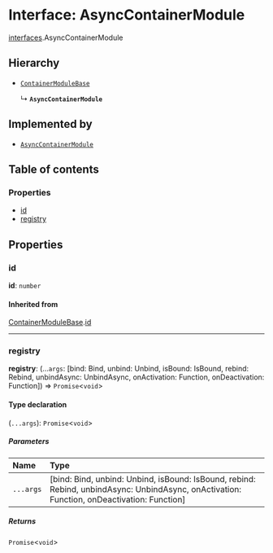 # Interface: AsyncContainerModule

[interfaces](/en/auto-docs/fixed-layout-editor/modules/interfaces.md).AsyncContainerModule

## Hierarchy

* [`ContainerModuleBase`](/en/auto-docs/fixed-layout-editor/interfaces/interfaces.ContainerModuleBase.md)

  ↳ **`AsyncContainerModule`**

## Implemented by

* [`AsyncContainerModule`](/en/auto-docs/fixed-layout-editor/classes/AsyncContainerModule.md)

## Table of contents

### Properties

* [id](/en/auto-docs/fixed-layout-editor/interfaces/interfaces.AsyncContainerModule.md#id)
* [registry](/en/auto-docs/fixed-layout-editor/interfaces/interfaces.AsyncContainerModule.md#registry)

## Properties

### id

**id**: `number`

#### Inherited from

[ContainerModuleBase](/en/auto-docs/fixed-layout-editor/interfaces/interfaces.ContainerModuleBase.md).[id](/en/auto-docs/fixed-layout-editor/interfaces/interfaces.ContainerModuleBase.md#id)

***

### registry

**registry**: (...`args`: \[bind: Bind, unbind: Unbind, isBound: IsBound, rebind: Rebind, unbindAsync: UnbindAsync, onActivation: Function, onDeactivation: Function]) => `Promise`<`void`>

#### Type declaration

(`...args`): `Promise`<`void`>

##### Parameters

| Name | Type |
| :------ | :------ |
| `...args` | \[bind: Bind, unbind: Unbind, isBound: IsBound, rebind: Rebind, unbindAsync: UnbindAsync, onActivation: Function, onDeactivation: Function] |

##### Returns

`Promise`<`void`>
